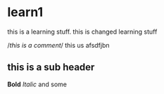 # learn1
this is a learning stuff.
this is changed learning stuff


/*this is a comment*/
this us afsdfjbn
## this is a sub header
**Bold** *Italic* and some
